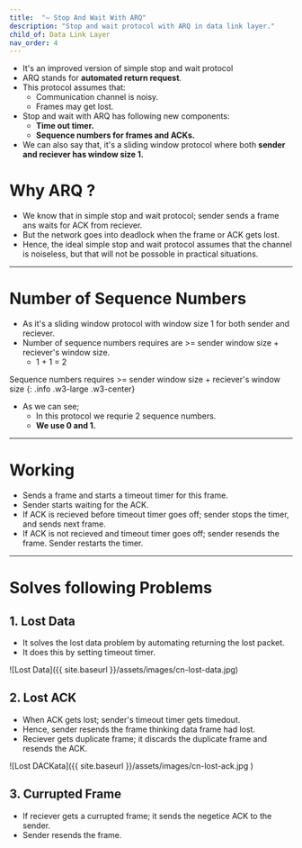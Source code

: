 ```yaml
---
title:  "‒ Stop And Wait With ARQ"
description: "Stop and wait protocol with ARQ in data link layer."
child_of: Data Link Layer
nav_order: 4
---
```


- It's an improved version of simple stop and wait protocol
- ARQ stands for **automated return request**.
- This protocol assumes that:
    - Communication channel is noisy.
    - Frames may get lost.
- Stop and wait with ARQ has following new components:
    - **Time out timer.**
    - **Sequence numbers for frames and ACKs.**
- We can also say that, it's a sliding window protocol where both **sender and reciever has window size 1.**

# Why ARQ ?

- We know that in simple stop and wait protocol; sender sends a frame ans waits for ACK from reciever.
- But the network goes into deadlock when the frame or ACK gets lost.
- Hence, the ideal simple stop and wait protocol assumes that the channel is noiseless, but that will not be possoble in practical situations.

***

# Number of Sequence Numbers

- As it's a sliding window protocol with window size 1 for both sender and reciever.
- Number of sequence numbers requires are >= sender window size + reciever's window size.
    - 1 + 1 = 2

Sequence numbers requires >= sender window size + reciever's window size
{: .info .w3-large .w3-center}

- As we can see;
    - In this protocol we requrie 2 sequence numbers.
    - **We use 0 and 1.**

***

# Working

- Sends a frame and starts a timeout timer for this frame.
- Sender starts waiting for the ACK.
- If ACK is recieved before timeout timer goes off; sender stops the timer, and sends next frame.
- If ACK is not recieved and timeout timer goes off; sender resends the frame. Sender restarts the timer.

***

# Solves following Problems

## 1. Lost Data

- It solves the lost data problem by automating returning the lost packet.
- It does this by setting timeout timer.

![Lost Data]({{ site.baseurl }}/assets/images/cn-lost-data.jpg)

## 2. Lost ACK

- When ACK gets lost; sender's timeout timer gets timedout.
- Hence, sender resends the frame thinking data frame had lost.
- Reciever gets duplicate frame; it discards the duplicate frame and resends the ACK.

![Lost DACKata]({{ site.baseurl }}/assets/images/cn-lost-ack.jpg
)

## 3. Currupted Frame

- If reciever gets a currupted frame; it sends the negetice ACK to the sender.
- Sender resends the frame.